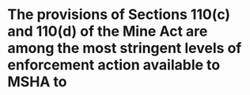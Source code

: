 # The provisions of Sections 110(c) and 110(d) of the Mine Act are among the most stringent levels of enforcement action available to MSHA to